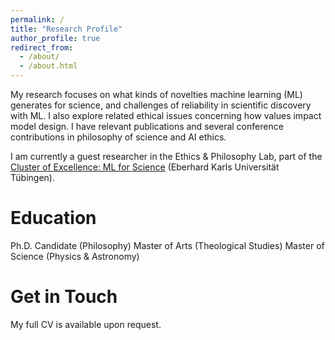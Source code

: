```yaml
---
permalink: /
title: "Research Profile"
author_profile: true
redirect_from: 
  - /about/
  - /about.html
---
```


My research focuses on what kinds of novelties machine learning (ML) generates for science, and challenges of reliability in scientific discovery with ML. I also explore related ethical issues concerning how values impact model design. I have relevant publications and several conference contributions in philosophy of science and AI ethics.

I am currently a guest researcher in the Ethics & Philosophy Lab, part of the [Cluster of Excellence: ML for Science](https://uni-tuebingen.de/en/research/core-research/cluster-of-excellence-machine-learning/research/research/cluster-research-groups/ethics-philosophy-lab/overview/) (Eberhard Karls Universität Tübingen).


Education
======
Ph.D. Candidate (Philosophy)
Master of Arts (Theological Studies)
Master of Science (Physics & Astronomy)

Get in Touch
======
My full CV is available upon request. 
